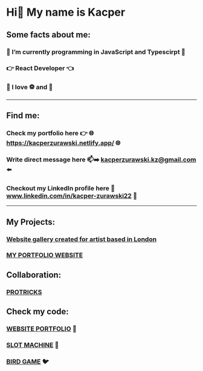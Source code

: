 # Hi👋 My name is Kacper

## Some facts about me: 

### 🌱 I’m currently programming in JavaScript and Typescirpt 🌱
### 👉 React Developer 👈
### 🥇 I love ⚽ and 🎾

----------------------------------------------------------------------

## Find me:

### Check my portfolio here 👉 🌐https://kacperzurawski.netlify.app/ 🌐

### Write direct message here 📫➡️ kacperzurawski.kz@gmail.com ⬅️ 

### Checkout my LinkedIn profile here 📌 www.linkedin.com/in/kacper-zurawski22 📌

----------------------------------------------------------------------

## My Projects: 

### [Website gallery created for artist based in London](https://makislazos.netlify.app/)
### [MY PORTFOLIO WEBSITE](https://kacperzurawski.netlify.app/)

## Collaboration:

### [PROTRICKS](https://www.protricks.pl/)

## Check my code: 

### [WEBSITE PORTFOLIO](https://github.com/xwaruz1212/website_gallery) 💼
### [SLOT MACHINE](https://github.com/xwaruz1212/Slot-Machine) 🎰
### [BIRD GAME](https://github.com/xwaruz1212/BirdGame) 🐦
